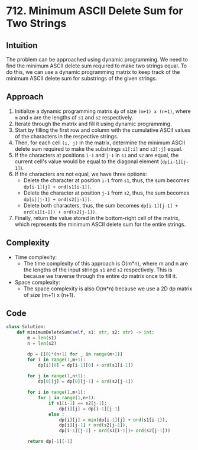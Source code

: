 # 712. Minimum ASCII Delete Sum for Two Strings

## Intuition

The problem can be approached using dynamic programming. We need to find the minimum ASCII delete sum required to make two strings equal. To do this, we can use a dynamic programming matrix to keep track of the minimum ASCII delete sum for substrings of the given strings.

## Approach

1. Initialize a dynamic programming matrix `dp` of size `(m+1) x (n+1)`, where `m` and `n` are the lengths of `s1` and `s2` respectively.
2. Iterate through the matrix and fill it using dynamic programming. 
3. Start by filling the first row and column with the cumulative ASCII values of the characters in the respective strings.
4. Then, for each cell `(i, j)` in the matrix, determine the minimum ASCII delete sum required to make the substrings `s1[:i]` and `s2[:j]` equal.
5. If the characters at positions `i-1` and `j-1` in `s1` and `s2` are equal, the current cell's value would be equal to the diagonal element (`dp[i-1][j-1]`).
6. If the characters are not equal, we have three options:
   - Delete the character at position `i-1` from `s1`, thus, the sum becomes `dp[i-1][j] + ord(s1[i-1])`.
   - Delete the character at position `j-1` from `s2`, thus, the sum becomes `dp[i][j-1] + ord(s2[j-1])`.
   - Delete both characters, thus, the sum becomes `dp[i-1][j-1] + ord(s1[i-1]) + ord(s2[j-1])`.
7. Finally, return the value stored in the bottom-right cell of the matrix, which represents the minimum ASCII delete sum for the entire strings.

## Complexity

- Time complexity:
  - The time complexity of this approach is O(m*n), where m and n are the lengths of the input strings `s1` and `s2` respectively. This is because we traverse through the entire dp matrix once to fill it.
- Space complexity:
  - The space complexity is also O(m*n) because we use a 2D dp matrix of size (m+1) x (n+1).

## Code

```python
class Solution:
    def minimumDeleteSum(self, s1: str, s2: str) -> int:
        m = len(s1)
        n = len(s2)

        dp = [[0]*(n+1) for _ in range(m+1)]
        for i in range(1,m+1):
            dp[i][0] = dp[i-1][0] + ord(s1[i-1])
        
        for j in range(1,n+1):
            dp[0][j] = dp[0][j-1] + ord(s2[j-1])

        for i in range(1,m+1):
            for j in range(1,n+1):
                if s1[i-1] == s2[j-1]:
                    dp[i][j] = dp[i-1][j-1]
                else :
                    dp[i][j] = min(dp[i-1][j] + ord(s1[i-1]), 
                    dp[i][j-1] + ord(s2[j-1]), 
                    dp[i-1][j-1] + ord(s1[i-1])+ ord(s2[j-1]))

        return dp[-1][-1]
```